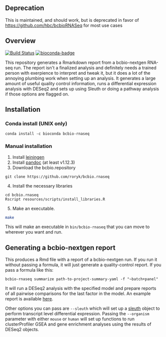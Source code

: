 ## Deprecation
This is maintained, and should work, but is deprecated in favor of https://github.com/hbc/bcbioRNASeq for most use cases

## Overview
[![Build Status](https://travis-ci.org/roryk/bcbio.rnaseq.png)](http://travis-ci.org/roryk/bcbio.rnaseq) [![bioconda-badge](https://img.shields.io/badge/install%20with-bioconda-brightgreen.svg?style=flat-square)](http://bioconda.github.io)


This repository generates a Rmarkdown report from a bcbio-nextgen RNA-seq run.
The report isn't a finalized analysis and definitely needs a trained person with
exerpience to interpret and tweak it, but it does a lot of the annoying plumbing
work when setting up an analysis. It generates a large amount of useful quality
control information, runs a differential expression analysis with DESeq2 and
sets up using Sleuth or doing a pathway analysis if those options are flagged
on.

## Installation

### Conda install (UNIX only)

```
conda install -c bioconda bcbio-rnaseq
```

### Manual installation

1. Install [leiningen](https://github.com/technomancy/leiningen)
2. Install [pandoc](http://johnmacfarlane.net/pandoc/) (at least v1.12.3)
3. Download the bcbio.repository

```
git clone https://github.com/roryk/bcbio.rnaseq
```

4. Install the necessary libraries

```
cd bcbio.rnaseq
Rscript resources/scripts/install_libraries.R
```

5. Make an executable.

```bash
make
```

This will make an executable in `bin/bcbio-rnaseq` that you can move to wherever
you want and run.


## Generating a bcbio-nextgen report
This produces a Rmd file with a report of a bcbio-nextgen run. If you run it
without passing a formula, it will just generate a quality-control report. If
you pass a formula like this:

```
bcbio-rnaseq summarize path-to-project-summary-yaml -f "~batch+panel"
```

It will run a DESeq2 analysis with the specified model and prepare reports
of all pairwise comparisons for the last factor in the model. An example
report is available [here][example-summary].

Other options you can pass are `--sleuth` which will set up a
[sleuth](https://github.com/pachterlab/sleuth) object to perform transcript
level differential expression. Passing the `--organism` parameter with either
`mouse` or `human` will set up functions to run clusterProfiler GSEA and gene
enrichment analyses using the results of DESeq2 objects.


[bcbio-nextgen]: https://github.com/chapmanb/bcbio-nextgen
[metadata]: https://github.com/chapmanb/bcbio-nextgen/blob/master/docs/contents/configuration.rst#sample-information
[ERCC]: http://www.lifetechnologies.com/order/catalog/product/4456740
[example-summary]: https://rawgit.com/roryk/bcbio.rnaseq/master/docs/qc-summary.html

